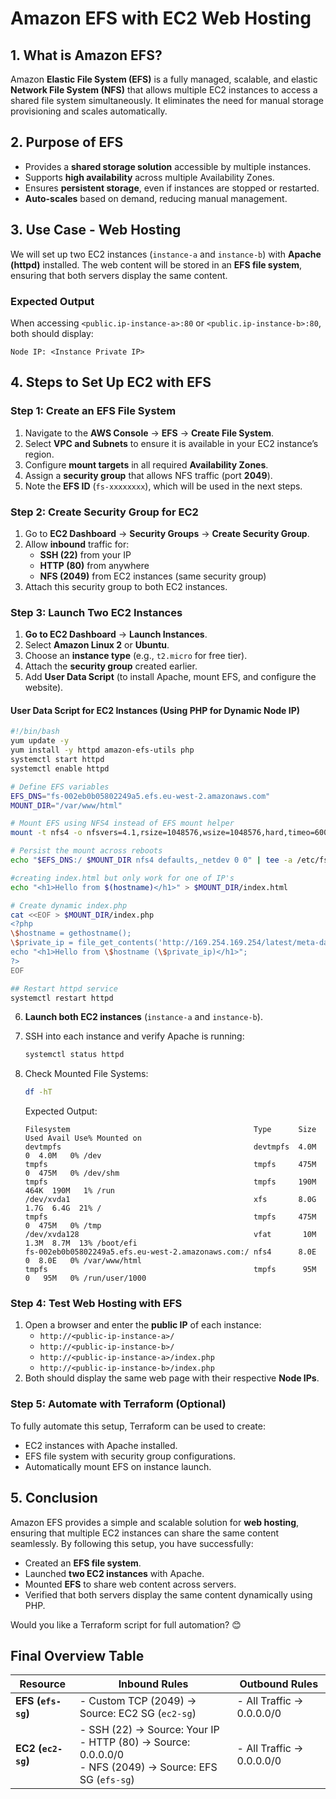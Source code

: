 # **Amazon EFS with EC2 Web Hosting**

## **1. What is Amazon EFS?**

Amazon **Elastic File System (EFS)** is a fully managed, scalable, and elastic **Network File System (NFS)** that allows multiple EC2 instances to access a shared file system simultaneously. It eliminates the need for manual storage provisioning and scales automatically.

## **2. Purpose of EFS**

- Provides a **shared storage solution** accessible by multiple instances.
- Supports **high availability** across multiple Availability Zones.
- Ensures **persistent storage**, even if instances are stopped or restarted.
- **Auto-scales** based on demand, reducing manual management.

## **3. Use Case - Web Hosting**

We will set up two EC2 instances (`instance-a` and `instance-b`) with **Apache (httpd)** installed. The web content will be stored in an **EFS file system**, ensuring that both servers display the same content.

### **Expected Output**

When accessing `<public.ip-instance-a>:80` or `<public.ip-instance-b>:80`, both should display:

```
Node IP: <Instance Private IP>
```

## **4. Steps to Set Up EC2 with EFS**

### **Step 1: Create an EFS File System**

1. Navigate to the **AWS Console** → **EFS** → **Create File System**.
2. Select **VPC and Subnets** to ensure it is available in your EC2 instance’s region.
3. Configure **mount targets** in all required **Availability Zones**.
4. Assign a **security group** that allows NFS traffic (port **2049**).
5. Note the **EFS ID** (`fs-xxxxxxxx`), which will be used in the next steps.

### **Step 2: Create Security Group for EC2**

1. Go to **EC2 Dashboard** → **Security Groups** → **Create Security Group**.
2. Allow **inbound** traffic for:
   - **SSH (22)** from your IP
   - **HTTP (80)** from anywhere
   - **NFS (2049)** from EC2 instances (same security group)
3. Attach this security group to both EC2 instances.

### **Step 3: Launch Two EC2 Instances**

1. **Go to EC2 Dashboard** → **Launch Instances**.
2. Select **Amazon Linux 2** or **Ubuntu**.
3. Choose an **instance type** (e.g., `t2.micro` for free tier).
4. Attach the **security group** created earlier.
5. Add **User Data Script** (to install Apache, mount EFS, and configure the website).

#### **User Data Script for EC2 Instances (Using PHP for Dynamic Node IP)**

```bash
#!/bin/bash
yum update -y
yum install -y httpd amazon-efs-utils php
systemctl start httpd
systemctl enable httpd

# Define EFS variables
EFS_DNS="fs-002eb0b05802249a5.efs.eu-west-2.amazonaws.com"
MOUNT_DIR="/var/www/html"

# Mount EFS using NFS4 instead of EFS mount helper
mount -t nfs4 -o nfsvers=4.1,rsize=1048576,wsize=1048576,hard,timeo=600,retrans=2,noresvport $EFS_DNS:/ $MOUNT_DIR

# Persist the mount across reboots
echo "$EFS_DNS:/ $MOUNT_DIR nfs4 defaults,_netdev 0 0" | tee -a /etc/fstab

#creating index.html but only work for one of IP's
echo "<h1>Hello from $(hostname)</h1>" > $MOUNT_DIR/index.html

# Create dynamic index.php
cat <<EOF > $MOUNT_DIR/index.php
<?php
\$hostname = gethostname();
\$private_ip = file_get_contents('http://169.254.169.254/latest/meta-data/local-ipv4');
echo "<h1>Hello from \$hostname (\$private_ip)</h1>";
?>
EOF

## Restart httpd service
systemctl restart httpd
```

6. **Launch both EC2 instances** (`instance-a` and `instance-b`).
7. SSH into each instance and verify Apache is running:
   ```bash
   systemctl status httpd
   ```

8. Check Mounted File Systems:
   ```bash
   df -hT
   ```

   Expected Output:
   ```
   Filesystem                                         Type      Size  Used Avail Use% Mounted on
   devtmpfs                                           devtmpfs  4.0M     0  4.0M   0% /dev
   tmpfs                                              tmpfs     475M     0  475M   0% /dev/shm
   tmpfs                                              tmpfs     190M  464K  190M   1% /run
   /dev/xvda1                                         xfs       8.0G  1.7G  6.4G  21% /
   tmpfs                                              tmpfs     475M     0  475M   0% /tmp
   /dev/xvda128                                       vfat       10M  1.3M  8.7M  13% /boot/efi
   fs-002eb0b05802249a5.efs.eu-west-2.amazonaws.com:/ nfs4      8.0E     0  8.0E   0% /var/www/html
   tmpfs                                              tmpfs      95M     0   95M   0% /run/user/1000
   ```

### **Step 4: Test Web Hosting with EFS**

1. Open a browser and enter the **public IP** of each instance:
   - `http://<public-ip-instance-a>/`
   - `http://<public-ip-instance-b>/`
   - `http://<public-ip-instance-a>/index.php`
   - `http://<public-ip-instance-b>/index.php`
2. Both should display the same web page with their respective **Node IPs**.

### **Step 5: Automate with Terraform (Optional)**

To fully automate this setup, Terraform can be used to create:

- EC2 instances with Apache installed.
- EFS file system with security group configurations.
- Automatically mount EFS on instance launch.

## **5. Conclusion**

Amazon EFS provides a simple and scalable solution for **web hosting**, ensuring that multiple EC2 instances can share the same content seamlessly. By following this setup, you have successfully:

- Created an **EFS file system**.
- Launched **two EC2 instances** with Apache.
- Mounted **EFS** to share web content across servers.
- Verified that both servers display the same content dynamically using PHP.

Would you like a Terraform script for full automation? 😊

## **Final Overview Table**

| **Resource**               | **Inbound Rules**                                                                                     | **Outbound Rules**        |
| -------------------------- | --------------------------------------------------------------------------------------------------- | ------------------------- |
| **EFS (`efs-sg`)**        | - Custom TCP (2049) → Source: EC2 SG (`ec2-sg`)                                                    | - All Traffic → 0.0.0.0/0 |
| **EC2 (`ec2-sg`)**        | - SSH (22) → Source: Your IP  <br> - HTTP (80) → Source: 0.0.0.0/0  <br> - NFS (2049) → Source: EFS SG (`efs-sg`) | - All Traffic → 0.0.0.0/0 |


